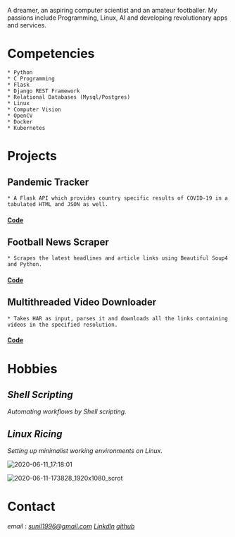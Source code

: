  A dreamer, an aspiring computer scientist and an amateur footballer. My passions include Programming, Linux, AI and developing revolutionary apps and services.

# Competencies

    * Python
    * C Programming 
    * Flask
    * Django REST Framework
    * Relational Databases (Mysql/Postgres) 
    * Linux 
    * Computer Vision 
    * OpenCV 
    * Docker 
    * Kubernetes
    
# Projects


## Pandemic Tracker
    * A Flask API which provides country specific results of COVID-19 in a tabulated HTML and JSON as well.    
#### [Code](https://github.com/sunilRF9/COVID-19-Flask-API/tree/beta)
    

## Football News Scraper
    * Scrapes the latest headlines and article links using Beautiful Soup4 and Python.    
#### [Code](https://github.com/sunilRF9/News-scrapper)


## Multithreaded Video Downloader
    * Takes HAR as input, parses it and downloads all the links containing videos in the specified resolution.    
#### [Code](https://github.com/sunilRF9/Video-downloader-from-a-HAR-file)

# Hobbies


## *Shell Scripting*
_Automating workflows by Shell scripting._


## *Linux Ricing*
_Setting up minimalist working environments on Linux._ 

![2020-06-11_17:18:01](https://user-images.githubusercontent.com/45355098/84382179-ebdb7c80-ac07-11ea-9122-8f822fcc0f7d.png)

![2020-06-11-173828_1920x1080_scrot](https://user-images.githubusercontent.com/45355098/84383804-92c11800-ac0a-11ea-8f40-ae0f5afb4ad2.png)

# Contact

*email* : *sunil1996@gmail.com*
*[Linkdln](https://www.linkedin.com/in/sunil-subramanya-bs-301188169/)*
*[github](https://www.github.com/sunilRF9)*

